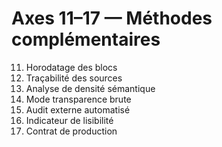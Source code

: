 # Axes 11–17 — Méthodes complémentaires

11. Horodatage des blocs
12. Traçabilité des sources
13. Analyse de densité sémantique
14. Mode transparence brute
15. Audit externe automatisé
16. Indicateur de lisibilité
17. Contrat de production
